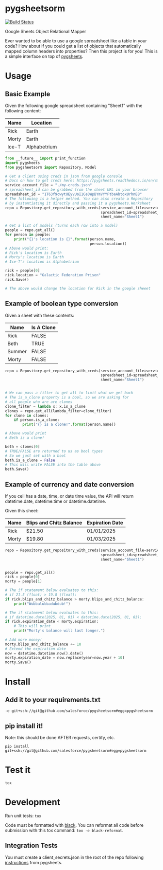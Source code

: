 

# pygsheetsorm 
[![Build Status](https://travis-ci.org/salesforce/pygsheetsorm.svg?branch=master)](https://travis-ci.org/salesforce/pygsheetsorm)

Google Sheets Object Relational Mapper

Ever wanted to be able to use a google spreadsheet like a table in your code? How about if you could get a list of objects that automatically mapped column headers into properties? Then this project is for you! This is a simple interface on top of [pygsheets](https://pygsheets.readthedocs.io/). 

# Usage

## Basic Example

Given the following google spreadsheet containing "Sheet1" with the following content:

| Name  | Location     |
|-------|--------------|
| Rick  | Earth        |
| Morty | Earth        |
| Ice-T | Alphabetrium |

```python
from __future__ import print_function
import pygsheets
from pygsheetsorm import Repository, Model

# Get a client using creds in json from google console
# Docs on how to get creds here: https://pygsheets.readthedocs.io/en/stable/authorizing.html
service_account_file = "./my-creds.json"
# spreadsheet_id can be grabbed from the sheet URL in your browser
spreadsheet_id = "1T63f9cwytUEyvUoI1Ce0WpBYmVYYFtbaAbtoxUrhnE8"
# The following is a helper method. You can also create a Repository
# by instantiating it directly and passing it a pygsheets.Worksheet
repo = Repository.get_repository_with_creds(service_account_file=service_account_file, 
                                            spreadsheet_id=spreadsheet_id,
                                            sheet_name="Sheet1")

# Get a list of models (turns each row into a model)
people = repo.get_all()
for person in people:
    print("{}'s location is {}".format(person.name,
                                       person.location))
# Above would print:
# Rick's location is Earth
# Morty's location is Earth
# Ice-T's location is Alphabetrium

rick = people[0]
rick.location = "Galactic Federation Prison"
rick.Save()

# The above would change the location for Rick in the google sheeet
```

## Example of boolean type conversion

Given a sheet with these contents:

| Name   | Is A Clone   |
|--------|--------------|
| Rick   | FALSE        |
| Beth   | TRUE         |
| Summer | FALSE        |
| Morty  | FALSE        |

```python
repo = Repository.get_repository_with_creds(service_account_file=service_account_file, 
                                            spreadsheet_id=spreadsheet_id,
                                            sheet_name="Sheet1")


# We can pass a filter to get all to limit what we get back
# The is_a_clone property is a bool, so we are asking for
# all people who are are clones
clone_filter = lambda x: x.is_a_clone
clones = repo.get_all(lambda_filter=clone_filter)
for clone in clones:
    if person.is_a_clone:
        print("{} is a clone!".format(person.name))

# Above would print
# Beth is a clone!

beth = clones[0]
# TRUE/FALSE are returned to us as bool types
# So we just set with a bool
beth.is_a_clone = False
# This will write FALSE into the table above
beth.Save()
```

## Example of currency and date conversion

If you cell has a date, time, or date time value, the API will return datetime.date, datetime.time or datetime.datetime.

Given this sheet:

| Name  | Blips and Chitz Balance | Expiration Date |
|-------|-------------------------|-----------------|
| Rick  | $21.50                  | 01/01/2025      |
| Morty | $19.80                  | 01/03/2025      |

```python
repo = Repository.get_repository_with_creds(service_account_file=service_account_file, 
                                            spreadsheet_id=spreadsheet_id,
                                            sheet_name="Sheet1")


people = repo.get_all()
rick = people[0]
morty = people[1]

# The if statement below evaluates to this:
# if 21.5 (float) > 19.8 (float):
if rick.blips_and_chitz_balance > morty.blips_and_chitz_balance:
    print("Wubbalubbadubdub!")

# The if statement below evaluates to this:
# if datetime.date(2025, 01, 01) < datetime.date(2025, 01, 03):
if rick.expiration_date < morty.expiration:
    # This will print
    print("Morty's balance will last longer.")
    
# Add more money!
morty.blips_and_chitz_balance += 10
# Extend the expiration date
now = datetime.datetime.now().date()
morty.expiration_date = now.replace(year=now.year + 10)
morty.Save()    
```


# Install

## Add it to your requirements.txt

```
-e git+ssh://git@github.com/salesforce/pygsheetsorm#egg=pygsheetsorm
```

## pip install it!

Note: this should be done AFTER requests, certify, etc.

```shell
pip install git+ssh://git@github.com/salesforce/pygsheetsorm#egg=pygsheetsorm
```

# Test it

`tox`

# Development

Run unit tests: `tox`

Code must be formatted with [black](https://github.com/ambv/black). You can reformat all code before submission with this tox command: `tox -e black-reformat`.

## Integration Tests

You must create a client_secrets.json in the root of the repo following [instructions](https://pygsheets.readthedocs.io/en/latest/authorization.html) from pygsheets.
